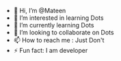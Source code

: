 - 👋 Hi, I’m @Mateen
- 👀 I’m interested in learning Dots
- 🌱 I’m currently learning Dots
- 💞️ I’m looking to collaborate on Dots
- 📫 How to reach me : Just Don't
- ⚡ Fun fact: I am developer

<!---
MoMateen/MoMateen is a ✨ special ✨ repository because its `README.md` (this file) appears on your GitHub profile.
You can click the Preview link to take a look at your changes.
--->
